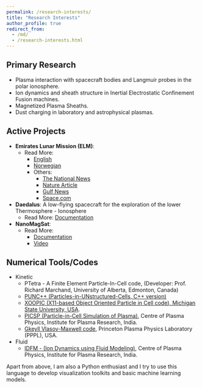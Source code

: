 ```yaml
---
permalink: /research-interests/
title: "Research Interests"
author_profile: true
redirect_from: 
  - /md/
  - /research-interests.html
---
```

## Primary Research
* Plasma interaction with spacecraft bodies and Langmuir probes in the polar ionosphere.
* Ion dynamics and sheath structure in Inertial Electrostatic Confinement Fusion machines.
* Magnetized Plasma Sheaths.  
* Dust charging in laboratory and astrophysical plasmas.

## Active Projects
* **Emirates Lunar Mission (ELM)**: 
  * Read More: 
    * [English](https://eidel.no/en/articles/going-to-the-moon/)
    * [Norwegian](https://e24.no/teknologi/i/66VGee/norsk-instrument-skal-til-maanen-der-skal-det-forske-paa-maanestoev)
    * Others:
      * [The National News](https://www.thenationalnews.com/uae/2021/08/19/exclusive-the-lunar-landing-site-of-uaes-rashid-rover-revealed/)
      * [Nature Article](https://www.nature.com/articles/d41586-020-03054-1)
      * [Gulf News](https://gulfnews.com/uae/science/lunar-mission-first-prototype-of-uaes-rashid-rover-passes-functional-testing-1.81652436)
      * [Space.com](https://www.space.com/united-arab-emirates-announces-moon-rover-rashid)
* **Daedalus**: A low-flying spacecraft for the exploration of the lower Thermosphere - Ionosphere
  * Read More: [Documentation](https://daedalus.earth/) 
* **NanoMagSat**: 
  * Read More: 
    * [Documentation](https://presentations.copernicus.org/EGU21/EGU21-14660_presentation.pdf)
    * [Video](https://youtu.be/4guDP21sLjo)

## Numerical Tools/Codes
- Kinetic
  - PTetra - A Finite Element Particle-In-Cell code, (Developer: Prof. Richard Marchand, University of Alberta, Edmonton, Canada)
  - [PUNC++ (Particles-in-UNstructured-Cells, C++ version)](https://punc.readthedocs.io/en/latest/)
  - [XOOPIC (X11-based Object Oriented Particle in Cell code), Michigan State University, USA](https://ptsg.egr.msu.edu/).
  - [PICSP (Particle-in-Cell Simulation of Plasma)](https://github.com/sayanadhikari/picsp), Centre of Plasma Physics, Institute for Plasma Research, India.
  - [Gkeyll Vlasov-Maxwell code](https://gkeyll.readthedocs.io/en/latest/index.html), Princeton Plasma Physics Laboratory (PPPL), USA.
- Fluid
  - [IDFM - (Ion Dynamics using Fluid Modeling)](https://github.com/sayanadhikari/ion-dynamics-mag), Centre of Plasma Physics, Institute for Plasma Research, India.

Apart from above, I am also a Python enthusiast and I try to use this language to develop visualization toolkits and basic machine learning models.
